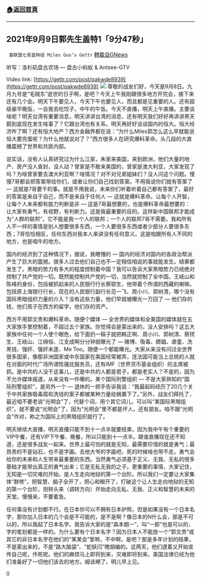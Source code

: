###  [:house:返回首頁](https://github.com/ourhimalayas/txt)
---


## 2021年9月9日郭先生盖特1「9分47秒」
` 喜联盟七哥盖特组 Miles Guo’s Gettr` [轉載自GNews](https://gnews.org/zh-hans/1523242/)

听写：洛杉矶盘古农场 — 盘古小蚂蚁 & Antsee-GTV

Video link: [https://gettr.com/post/pakwde8939](https://gettr.com/post/pakwde8939)
![](https://assets.gnews.org/wp-content/uploads/2021/09/F9F24423-3B63-48CB-B3E5-0C4B173C094A.png)
尊敬的战友们好，今天是9月8日。九月九号是“毛贼东”逝世的日子啊，是吧？今天上午我刚跟很多地方开完会，接下来还有几个会。明天下午要见人，今天下午也要见人，而且都是见重要的人。还有超级豪华晚饭，一会我去吃饺子，中午的午饭。今天不直播，明天上午直播。主要谈啥呢？明天台湾有重要消息，明天讲讲台湾的消息，还有明天我们好好再讲讲黑天鹅到底现在发生啥事了？它跟台湾也有关系。明天再好好谈谈国内的恒大。恒大经济咋了啊？还有恒大地产？西方金融界都在说：“为什么Miles郭怎么这么早就能说恒大要完蛋呢？为什么他就说对了？”西方很多人在研究爆料革命。头几段的大直播震撼了世界和共匪内部。

说实话，没有人认真研究过为什么江家，朱家来美国，来到欧洲，他们大量的地产、房产没人查封，没人动？曾家是不敢来美国的，曾家是澳大利亚，大家发现了吗？为啥曾家要去澳大利亚啊？啥情况？对不对兄弟姐妹们？没人问这个问题。慢慢7哥都会把答案带给你们，或者让你们自己找到答案。不用我说你们就有答案了 — 这就是7哥要干的事。就是不用我说，未来你们听着听着自己都有答案了，最好的答案是来自于自己，而不是来自于任何人 — 这就是爆料革命。让每个人开智，让每个人未来都有能力判断是非 — 这是7哥最想要的，也是爆料革命最想要的：让大家有勇气，有视野，有判断力。这是我最重要的目的。这样新中国联邦才能成为“人群的联邦”，它不能是我一个人的联邦；一个人的联邦7哥不需要。我和所有人不一样的事情是别人想要很多东西，一个人要很多东西或者少部分人要很多东西；7哥恰恰相反，任何东西对我本人来讲没有任何意义。这是咱跟所有人不同的地方，也是咱牛的地方。

国内的经济到了这种情况下，据说，我瞎懵的 — 国内的经济对国内的各政治帮派产生了巨大的震撼。很多人过去他们自己也不一定相信咱说的事就能发生。结果都发生了。黑暗的势力有多大的程度控制着中国？我可以告诉大家黑暗势力已经绝对控制了共产党的一切。既然能控制共产党的一切，当然就控制了全中国。王岐山和陈峰的身份，包括被抓起来的人民银行行长蔡鄂生，他带着个所谓的西藏的喇嘛。包括原上海银行行长，现在的人民银行副行长范一飞、周小川、郭树清，哪个没有国际黑暗组织力量的介入？没有这些力量，他们早就被曝光一万回了 — 他们存的钱，他们孩子在西方的留学，他们存的资产。

西方不用郭文贵和爆料革命。随便个媒体 — 全世界的媒体和全美国的媒体就在五大家族手里控制着，不超过五个家族。你觉得会是蒙出来的，没人安排吗？这五大家族中任何一个人使个眼色，给下面扔一稿子就把韩正啊、周小川、郭树清、蔡锷生、王岐山、江绵恒、江支成啊分分钟就曝光了 — 赌博、吸毒、嫖娼、虐童、洗黑钱、强奸、强奸未遂、Me Too。随便一个都能曝光。大家从来没有问过全世界很多国家，像那非洲国家或中东国家在美国经常被弄，连法国可能当上总统的人就在对面的时代广场所谓性骚扰服务员，还有IMF（世界货币基金组织）的主席被抓。是中共的人没干这事儿，还是中共的人都是君子，都是老实人？不是的，因为不允许媒体报道，从来没有一件曝的。某个国际刑警组织 — 不是大家熟知的“国际刑警组织”，是另外一个 — 退休的一把手告诉我说：“我最起码经历了20几个关于中共家族吸毒腐和洗钱的案子都被某种力量给搁置下了。”另外，战友们拜托了，最近咱不要老说“光明会”了，代替个词，用个其它词儿，可以叫“某国际黑暗组织”。就不要说“光明会”了，因为“光明会”里不都是坏人，还有朋友。咱不跟“光明会”作对，称之为国际上的黑暗组织就行了。

明天继续大直播，明天直播只能不到十一点半就要结束，因为我中午有个重要的VIP午餐，还有VIP下午餐、晚餐，所以只能到十一点半。跟谁直播现在还不知道，还是很多战友一起来。世界上最可怕的就是无知，最需要珍惜的就是勇气；最昂贵的不是钻石，也不是字画。去他大爷的字画吧，死的时候啥也带不走。勇气会给你的未来和人生带来最重要的东西。当然勇气必须基于正义、无我、无私的很多基础才能带出真正的勇气出来；它是无私无我的之子。更重要的事情，大家记住，无知是一切灾难的开始，是人生走向地狱的第一个台阶。所以我们一定要让大家集体“群修”，把智慧、脑子全开了，把心和眼开了，打破这个让人生走向地狱的无知的第一个台阶，扭转头来（调转方向）开始走向无私、无我、正义和智慧的未来的天堂。慢慢来，不要着急。

任何事没有计划都不行。在日本你可以不拥有日本护照，但是如果没有一个日本名字，那你加入日本的几个会是不可能的，是不是啊？像日本的N什么会，那是不可以的，所以我起了日本名字。我告诉大家的是“森本朗一”，叫“一郎”也是可以的，字的笔划都是一样的。为什么要有个日本名字？因为日本人不能放一个“郭文贵”或其它的非日本名字在他们的“某某会”里啊，不中啊，是吧？那是多年计划的结果，不是蒙出来的，不是“路大脑袋”、“蛇妖闫”瞎胡编的。这两天，他们逮着又开始宣传自己呢，作死呢。他们的麻烦马上即将到来，灾难即将到来。美国法律已经为他们准备好了一切他们该去的地方。姆该嗮了，明儿早上见。



0
